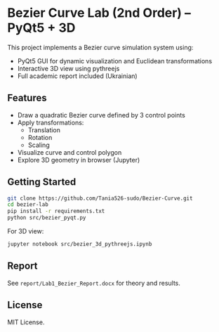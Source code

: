 # Bezier Curve Lab (2nd Order) – PyQt5 + 3D

This project implements a Bezier curve simulation system using:
- PyQt5 GUI for dynamic visualization and Euclidean transformations
- Interactive 3D view using pythreejs
- Full academic report included (Ukrainian)

## Features

- Draw a quadratic Bezier curve defined by 3 control points
- Apply transformations:
  - Translation
  - Rotation
  - Scaling
- Visualize curve and control polygon
- Explore 3D geometry in browser (Jupyter)

## Getting Started

```bash
git clone https://github.com/Tania526-sudo/Bezier-Curve.git
cd bezier-lab
pip install -r requirements.txt
python src/bezier_pyqt.py
```

For 3D view:

```bash
jupyter notebook src/bezier_3d_pythreejs.ipynb
```

## Report

See `report/Lab1_Bezier_Report.docx` for theory and results.

## License

MIT License.